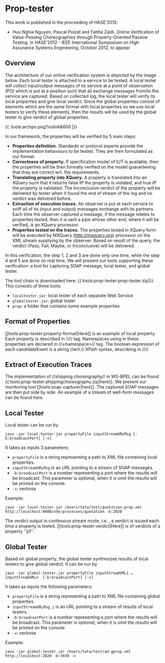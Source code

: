 
Prop-tester
==============

This work is published in the proceeding of HASE’2012:

- Huu Nghia Nguyen, Pascal Poizat and Fatiha Zaïdi. Online Verification of Value-Passing Choreographies through Property-Oriented Passive Testing. in HASE'2012 - IEEE International Symposium on High Assurance Systems Engineering. October 2012, to appear


Overview
-------

The architecture of our online verification system is depicted by the image below. Each local tester is attached to a service to be tested. A local tester will collect input/output messages of its service at a point of observation (PO) which is put at a position such that all exchange messages from/to the service are captured. Based on collected log, the local tester will verify its local properties and give local verdict. Since the global properties consist of elements which are the same format with local properties so we use local testers to verify these elements, then the results will be used by the global tester to give verdict of global properties.

{{ :tools:archpo.png?nolink&600 |}}

In our framework, the properties will be verified by 5 main steps:

- **Properties definition.** Standards or protocol experts provide the implementation behaviours to be tested. They are then formulated as our format.
- **Correctness of property.** If specification model of IUT is available, then the properties will be then formally verified on the model guaranteeing that they are correct wrt.  the requirements.
- **Translating property into XQuery.** A property is translated into an XQuery such that it returns false iff the property is violated, and true iff the property is validated. The Inconclusive verdict of the property will be delivered by tester when it found the end of stream of the log and no verdict was delivered before.
- **Extraction of execution traces.** An observer is put at each service to sniff all of its (input and output) messages exchange with its partners. Each time the observer captured a message, if the message relates to properties tested, then it is sent a pipe whose other end, where it will be verified, is an XQuery processor.
- **Properties tested on the traces.** The properties tested in XQuery form will be executed by MXQuery (http://mxquery.org) processor on the XML stream supplying by the observer. Based on result of the query, the verdict (Pass, Fail, Maybe, or Inconclusive) will be delivered.

In this verification, the step 1, 2 and 3 are done only one time, while the step 4 and 5 are done on real time. We will present our tools supporting these verification: a tool for capturing SOAP message, local tester, and global tester.

The tool chain is downloaded here: {{:tools:prop-tester:prop-tester.zip|}}. This consists of three tools:

- ``localtester.jar``: local tester of each separate Web Service
- ``globaltester.jar``: global tester
- ``prop``: a folder that contains some example properties

Format of Properties
-------

[[tools:prop-tester:property-format|Here]] is an example of local property. Each property is described in //<property></property>// tag. Namespaces using in these properties are declared in //<namespace><∕namespace>// tag. The boolean expression of each candidateEvent is a string //wrt.//  XPath syntax, describing in //<predicate></predicate>//. 

Extract of Execution Traces
-------

The implementation of //shipping choreography// in WS-BPEL can be found {{:tools:prop-tester:shippingchoreography.zip|here}}.
We present our monitoring tool [[tools:soap-capturer|here]]. The captured SOAP messages are then put side by side. An example of a stream of well-form messages can be found here.

Local Tester
-------

Local tester can be run by

``
java -jar local-tester.jar propertyFile inputStreamURLMsg [-b:broadcastPort] [-v]
``

It takes as inputs 3 parameters:

* ``propertyFile`` is a string representing a path to XML file containing local properties.
* ``inputStreamURLMsg`` is an URL pointing to a stream of SOAP messages.
* ``-b:broadcastPort`` is a number representing a port where the results will be broadcast. This parameter is optional, when it is omit the results will be printed on the console.
* ``-v``: verbose

Example:

``
java -jar local-tester.jar /Users/tata/test/quotation.prop.xml http://localhost:8080/ode/processes/quotation -b:2020
``

The verdict output in continuous stream mode, i.e. , a verdict is issued each time a property is tested.  [[tools:prop-tester:verdict|Here]] is of verdicts of a property ''p1''.

Global Tester
-------

Based on global property, the global tester synthesizes results of local testers to give global verdict. It can be run by

``
java -jar global-tester.jar propertyFile inputStreamURL1 … inputStreamURLn  [-b:broadcastPort] [-v]
``

It takes as inputs the following parameters:

* ``propertyFile`` is a string representing a path to XML file containing global properties.
* ``inputStreamURLMsg_i`` is an URL pointing to a stream of results of local testers.
* ``-b:broadcastPort`` is a number representing a port where the results will be broadcast. This parameter is optional, when it is omit the results will be printed on the console.
* ``-v``: verbose

Example:

``
java -jar global-tester.jar /Users/tata/test/ad.gprop.xml http://localhost:2020 -b:3030 -v
``
